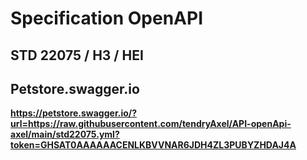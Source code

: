 # Specification OpenAPI

## STD 22075 / H3 / HEI

## Petstore.swagger.io

**https://petstore.swagger.io/?url=https://raw.githubusercontent.com/tendryAxel/API-openApi-axel/main/std22075.yml?token=GHSAT0AAAAAACENLKBVVNAR6JDH4ZL3PUBYZHDAJ4A**